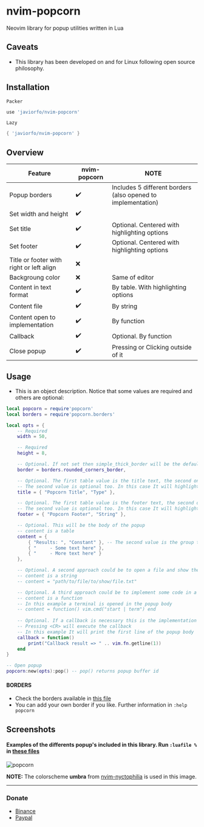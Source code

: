 # nvim-popcorn
Neovim library for popup utilities written in Lua

## Caveats
- This library has been developed on and for Linux following open source philosophy.

## Installation
`Packer`
```lua
use 'javiorfo/nvim-popcorn'
```
`Lazy`
```lua
{ 'javiorfo/nvim-popcorn' }
```

## Overview
| Feature | nvim-popcorn | NOTE |
| ------- | ------------- | ---- |
| Popup borders | :heavy_check_mark: | Includes 5 different borders (also opened to implementation) |
| Set width and height | :heavy_check_mark: |  |
| Set title | :heavy_check_mark: | Optional. Centered with highlighting options |
| Set footer | :heavy_check_mark: | Optional. Centered with highlighting options |
| Title or footer with right or left align | :x: | |
| Backgroung color | :x: | Same of editor |
| Content in text format | :heavy_check_mark: | By table. With highlighting options |
| Content file | :heavy_check_mark: | By string |
| Content open to implementation | :heavy_check_mark: | By function |
| Callback | :heavy_check_mark: | Optional. By function |
| Close popup | :heavy_check_mark: | Pressing <ESC> or Clicking outside of it |

## Usage
- This is an object description. Notice that some values are required and others are optional:
```lua
local popcorn = require'popcorn'
local borders = require'popcorn.borders'

local opts = {
    -- Required
    width = 50,

    -- Required
    height = 8,

    -- Optional. If not set then simple_thick_border will be the default
    border = borders.rounded_corners_border,

    -- Optional. The first table value is the title text, the second one is the group to link
    -- The second value is optional too. In this case It will highlight "Popcorn Title" linking to "Type" group
    title = { "Popcorn Title", "Type" },

    -- Optional. The first table value is the footer text, the second one is the group to link
    -- The second value is optional too. In this case It will highlight "Popcorn Footer" linking to "String" group
    footer = { "Popcorn Footer", "String" },

    -- Optional. This will be the body of the popup 
    -- content is a table
    content = {
        { "Results: ", "Constant" }, -- The second value is the group to link to
        { "     - Some text here" },
        { "     - More text here" }
    },

    -- Optional. A second approach could be to open a file and show the content in the popup body
    -- content is a string
    -- content = "path/to/file/to/show/file.txt"

    -- Optional. A third approach could be to implement some code in a function
    -- content is a function
    -- In this example a terminal is opened in the popup body
    -- content = function() vim.cmd("start | term") end 
    
    -- Optional. If a callback is necessary this is the implementation
    -- Pressing <CR> will execute the callback
    -- In this example It will print the first line of the popup body
    callback = function()
        print("Callback result => " .. vim.fn.getline(1))
    end
}

-- Open popup
popcorn:new(opts):pop() -- pop() returns popup buffer id
```

#### BORDERS
- Check the borders available in [this file](https://github.com/javiorfo/nvim-popcorn/blob/master/lua/popcorn/borders.lua)
- You can add your own border if you like. Further information in `:help popcorn`

## Screenshots
#### Examples of the differents popup's included in this library. Run `:luafile %` in [these files](https://github.com/javiorfo/nvim-popcorn/blob/master/tests)

<img src="https://github.com/javiorfo/img/blob/master/nvim-popcorn/popcorn.gif?raw=true" alt="popcorn" />

**NOTE:** The colorscheme **umbra** from [nvim-nyctophilia](https://github.com/javiorfo/nvim-nyctophilia) is used in this image.

---

### Donate
- [Binance](https://raw.githubusercontent.com/javiorfo/img/master/binance/BinancePayQR.png)
- [Paypal](https://www.paypal.com/donate/?hosted_button_id=FA7SGLSCT2H8G)
